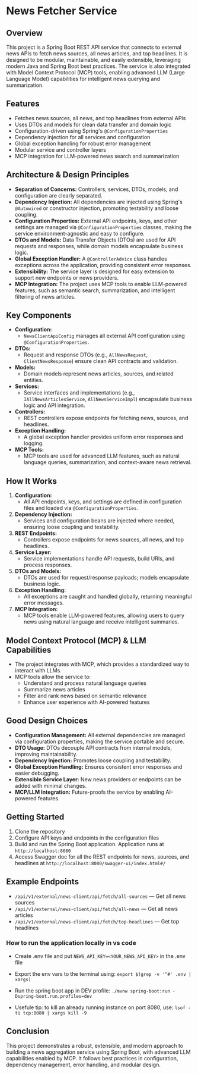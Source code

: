 
# News Fetcher Service

## Overview
This project is a Spring Boot REST API service that connects to external news APIs to fetch news sources, all news articles, and top headlines. It is designed to be modular, maintainable, and easily extensible, leveraging modern Java and Spring Boot best practices. The service is also integrated with Model Context Protocol (MCP) tools, enabling advanced LLM (Large Language Model) capabilities for intelligent news querying and summarization.

## Features
- Fetches news sources, all news, and top headlines from external APIs
- Uses DTOs and models for clean data transfer and domain logic
- Configuration-driven using Spring's `@ConfigurationProperties`
- Dependency injection for all services and configuration
- Global exception handling for robust error management
- Modular service and controller layers
- MCP integration for LLM-powered news search and summarization

## Architecture & Design Principles
- **Separation of Concerns:** Controllers, services, DTOs, models, and configuration are clearly separated.
- **Dependency Injection:** All dependencies are injected using Spring's `@Autowired` or constructor injection, promoting testability and loose coupling.
- **Configuration Properties:** External API endpoints, keys, and other settings are managed via `@ConfigurationProperties` classes, making the service environment-agnostic and easy to configure.
- **DTOs and Models:** Data Transfer Objects (DTOs) are used for API requests and responses, while domain models encapsulate business logic.
- **Global Exception Handler:** A `@ControllerAdvice` class handles exceptions across the application, providing consistent error responses.
- **Extensibility:** The service layer is designed for easy extension to support new endpoints or news providers.
- **MCP Integration:** The project uses MCP tools to enable LLM-powered features, such as semantic search, summarization, and intelligent filtering of news articles.

## Key Components
- **Configuration:**
  - `NewsClientApiConfig` manages all external API configuration using `@ConfigurationProperties`.
- **DTOs:**
  - Request and response DTOs (e.g., `AllNewsRequest`, `ClientNewsResponse`) ensure clean API contracts and validation.
- **Models:**
  - Domain models represent news articles, sources, and related entities.
- **Services:**
  - Service interfaces and implementations (e.g., `IAllNewsArticlesService`, `AllNewsServiceImpl`) encapsulate business logic and API integration.
- **Controllers:**
  - REST controllers expose endpoints for fetching news, sources, and headlines.
- **Exception Handling:**
  - A global exception handler provides uniform error responses and logging.
- **MCP Tools:**
  - MCP tools are used for advanced LLM features, such as natural language queries, summarization, and context-aware news retrieval.

## How It Works
1. **Configuration:**
   - All API endpoints, keys, and settings are defined in configuration files and loaded via `@ConfigurationProperties`.
2. **Dependency Injection:**
   - Services and configuration beans are injected where needed, ensuring loose coupling and testability.
3. **REST Endpoints:**
   - Controllers expose endpoints for news sources, all news, and top headlines.
4. **Service Layer:**
   - Service implementations handle API requests, build URIs, and process responses.
5. **DTOs and Models:**
   - DTOs are used for request/response payloads; models encapsulate business logic.
6. **Exception Handling:**
   - All exceptions are caught and handled globally, returning meaningful error messages.
7. **MCP Integration:**
   - MCP tools enable LLM-powered features, allowing users to query news using natural language and receive intelligent summaries.

## Model Context Protocol (MCP) & LLM Capabilities
- The project integrates with MCP, which provides a standardized way to interact with LLMs.
- MCP tools allow the service to:
  - Understand and process natural language queries
  - Summarize news articles
  - Filter and rank news based on semantic relevance
  - Enhance user experience with AI-powered features

## Good Design Choices
- **Configuration Management:** All external dependencies are managed via configuration properties, making the service portable and secure.
- **DTO Usage:** DTOs decouple API contracts from internal models, improving maintainability.
- **Dependency Injection:** Promotes loose coupling and testability.
- **Global Exception Handling:** Ensures consistent error responses and easier debugging.
- **Extensible Service Layer:** New news providers or endpoints can be added with minimal changes.
- **MCP/LLM Integration:** Future-proofs the service by enabling AI-powered features.

## Getting Started
1. Clone the repository
2. Configure API keys and endpoints in the configuration files
3. Build and run the Spring Boot application. Application runs at `http://localhost:8080`
4. Access Swagger doc for all the REST endpoints for news, sources, and headlines at `http://localhost:8080/swagger-ui/index.html#/`

## Example Endpoints
- `/api/v1/external/news-client/api/fetch/all-sources` — Get all news sources
- `/api/v1/external/news-client/api/fetch/all-news` — Get all news articles
- `/api/v1/external/news-client/api/fetch/top-headlines` — Get top headlines

### How to run the application locally in vs code 

- Create .env file and put ```NEWS_API_KEY=<YOUR_NEWS_API_KEY>``` in the .env file
- Export the env vars to the terminal using:
```export $(grep -v '^#' .env | xargs)```
- Run the spring boot app in DEV profile: 
```./mvnw spring-boot:run -Dspring-boot.run.profiles=dev```

- Usefule tip: to kill an already running instance on port 8080, use:
```lsof -ti tcp:8080 | xargs kill -9```

## Conclusion
This project demonstrates a robust, extensible, and modern approach to building a news aggregation service using Spring Boot, with advanced LLM capabilities enabled by MCP. It follows best practices in configuration, dependency management, error handling, and modular design.